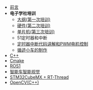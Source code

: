 - [前言](README.md)
- **电子学社培训**
  - [大纲(第一次培训)](teach/Chapter1/电子学社培训.md)
  - [硬件(第二次培训)](teach/Chapter2/电子学社培训.md)
  - [单片机(第三次培训)](teach/Chapter3/51单片机培训.md)
  - 51定时器和中断
  - [定时器中断代码讲解和PWM电机控制](teach/Chapter5/第五次培训.md)
  - [循迹小车的制作](teach/Chapter6/最后一次培训.md)
- [C++](note/c++/C++.md)
- [Cmake](note/c++/Cmake.md)
- [ROS1](note/ros1/ROS学习.md)
- [智能车智能视觉](note/smartcar/smartcar)
- [STM32CubeMX + RT-Thread](note/stm32/ROS小车STM32控制部分.md)
- [OpenCV(C++)](note/opencv/opencv.md)
